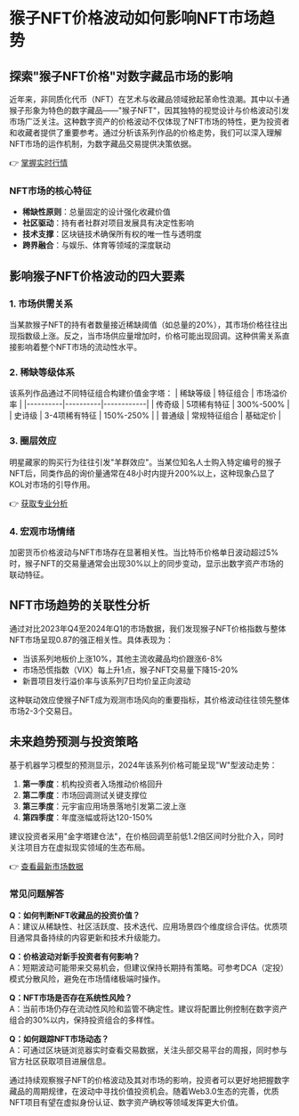 # 猴子NFT价格波动如何影响NFT市场趋势

## 探索"猴子NFT价格"对数字藏品市场的影响

近年来，非同质化代币（NFT）在艺术与收藏品领域掀起革命性浪潮。其中以卡通猴子形象为特色的数字藏品——"猴子NFT"，因其独特的视觉设计与价格波动引发市场广泛关注。这种数字资产的价格波动不仅体现了NFT市场的特性，更为投资者和收藏者提供了重要参考。通过分析该系列作品的价格走势，我们可以深入理解NFT市场的运作机制，为数字藏品交易提供决策依据。

👉 [掌握实时行情](https://bit.ly/okx_welcome)

### NFT市场的核心特征
- **稀缺性原则**：总量固定的设计强化收藏价值
- **社区驱动**：持有者社群对项目发展具有决定性影响
- **技术支撑**：区块链技术确保所有权的唯一性与透明度
- **跨界融合**：与娱乐、体育等领域的深度联动

## 影响猴子NFT价格波动的四大要素

### 1. 市场供需关系
当某款猴子NFT的持有者数量接近稀缺阈值（如总量的20%），其市场价格往往出现指数级上涨。反之，当市场供应量增加时，价格可能出现回调。这种供需关系直接影响着整个NFT市场的流动性水平。

### 2. 稀缺等级体系
该系列作品通过不同特征组合构建价值金字塔：
| 稀缺等级 | 特征组合 | 市场溢价率 |
|----------|----------|------------|
| 传奇级   | 5项稀有特征 | 300%-500% |
| 史诗级   | 3-4项稀有特征 | 150%-250% |
| 普通级   | 常规特征组合 | 基础定价  |

### 3. 圈层效应
明星藏家的购买行为往往引发"羊群效应"。当某位知名人士购入特定编号的猴子NFT后，同类作品的询价量通常在48小时内提升200%以上，这种现象凸显了KOL对市场的引导作用。

👉 [获取专业分析](https://bit.ly/okx_welcome)

### 4. 宏观市场情绪
加密货币价格波动与NFT市场存在显著相关性。当比特币价格单日波动超过5%时，猴子NFT的交易量通常会出现30%以上的同步变动，显示出数字资产市场的联动特征。

## NFT市场趋势的关联性分析

通过对比2023年Q4至2024年Q1的市场数据，我们发现猴子NFT价格指数与整体NFT市场呈现0.87的强正相关性。具体表现为：
- 当该系列地板价上涨10%，其他主流收藏品均价跟涨6-8%
- 市场恐慌指数（VIX）每上升1点，猴子NFT交易量下降15-20%
- 新晋项目发行溢价率与该系列7日均价呈正向波动

这种联动效应使猴子NFT成为观测市场风向的重要指标，其价格波动往往领先整体市场2-3个交易日。

## 未来趋势预测与投资策略

基于机器学习模型的预测显示，2024年该系列价格可能呈现"W"型波动走势：
1. **第一季度**：机构投资者入场推动价格回升
2. **第二季度**：市场回调测试关键支撑位
3. **第三季度**：元宇宙应用场景落地引发第二波上涨
4. **第四季度**：年度涨幅或将达120-150%

建议投资者采用"金字塔建仓法"，在价格回调至前低1.2倍区间时分批介入，同时关注项目方在虚拟现实领域的生态布局。

👉 [查看最新市场数据](https://bit.ly/okx_welcome)

### 常见问题解答

**Q：如何判断NFT收藏品的投资价值？**  
A：建议从稀缺性、社区活跃度、技术迭代、应用场景四个维度综合评估。优质项目通常具备持续的内容更新和技术升级能力。

**Q：价格波动对新手投资者有何影响？**  
A：短期波动可能带来交易机会，但建议保持长期持有策略。可参考DCA（定投）模式分散风险，避免在市场情绪极端时操作。

**Q：NFT市场是否存在系统性风险？**  
A：当前市场仍存在流动性风险和监管不确定性。建议将配置比例控制在数字资产组合的30%以内，保持投资组合的多样性。

**Q：如何跟踪NFT市场动态？**  
A：可通过区块链浏览器实时查看交易数据，关注头部交易平台的周报，同时参与官方社区获取项目进展信息。

通过持续观察猴子NFT的价格波动及其对市场的影响，投资者可以更好地把握数字藏品的周期规律，在波动中寻找价值投资机会。随着Web3.0生态的完善，优质NFT项目有望在虚拟身份认证、数字资产确权等领域发挥更大价值。